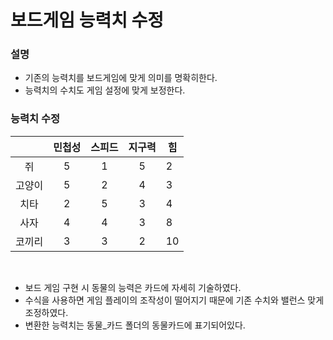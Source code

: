 # 보드게임 능력치 수정

### 설명
+ 기존의 능력치를 보드게임에 맞게 의미를 명확히한다.
+ 능력치의 수치도 게임 설정에 맞게 보정한다.
### 능력치 수정
|        | 민첩성 | 스피드| 지구력| 힘  |
|:------:|:------:|:-----:|:----:|----|
|   쥐   |    5   |   1   |   5  |  2  |
| 고양이 |    5   |   2   |   4  |  3  |
|  치타  |    2   |   5   |   3  |  4  |
| 사자   |    4   |   4   |   3  |  8  |
| 코끼리 |    3   |   3   |   2  |  10 |

<br>

+ 보드 게임 구현 시 동물의 능력은 카드에 자세히 기술하였다.
+ 수식을 사용하면 게임 플레이의 조작성이 떨어지기 때문에 기존 수치와 밸런스 맞게 조정하였다.
+ 변환한 능력치는 동물_카드 폴더의 동물카드에 표기되어있다.
